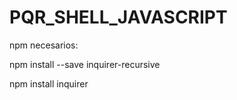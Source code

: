 # PQR_SHELL_JAVASCRIPT

npm necesarios:

npm install --save inquirer-recursive

npm install inquirer


